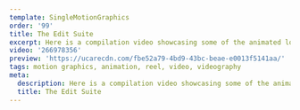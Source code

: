 ```yaml
---
template: SingleMotionGraphics
order: '99'
title: The Edit Suite
excerpt: Here is a compilation video showcasing some of the animated logos we have created for our AMAZING clients!
video: '266978356'
preview: 'https://ucarecdn.com/fbe52a79-4bd9-43bc-beae-e0013f5141aa/'
tags: motion graphics, animation, reel, video, videography
meta:
  description: Here is a compilation video showcasing some of the animated logos we have created for our AMAZING clients!
  title: The Edit Suite
---
```

